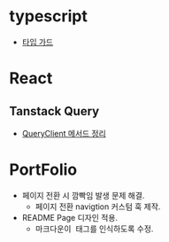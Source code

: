 # typescript
- [타입 가드](https://github.com/dnrgus1127/TIL/blob/main/TypeScript/%ED%95%B8%EB%93%9C%EB%B6%81%20%EC%A0%95%EB%A6%AC/%ED%83%80%EC%9E%85%EA%B0%80%EB%93%9C.md)

# React 
## Tanstack Query 
- [QueryClient 메서드 정리](https://github.com/dnrgus1127/TIL/blob/main/React/React-query/QueryClient.md)


# PortFolio
- 페이지 전환 시 깜빡임 발생 문제 해결.
   - 페이지 전환 navigtion 커스텀 훅 제작.
- README Page 디자인 적용.
   - 마크다운이 <img/> 태그를 인식하도록 수정.
